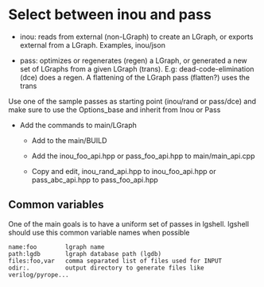 # Select between inou and pass

* inou: reads from external (non-LGraph) to create an LGraph, or exports external from a LGraph.
Examples, inou/json

* pass: optimizes or regenerates (regen) a LGraph, or generated a new set of LGraphs from a given LGraph (trans).
E.g: dead-code-elimination (dce) does a regen. A flattening of the LGraph pass (flatten?) uses the trans

Use one of the sample passes as starting point (inou/rand or pass/dce) and
 make sure to use the Options_base and inherit from Inou or Pass

* Add the commands to main/LGraph

    * Add to the main/BUILD

    * Add the inou_foo_api.hpp or pass_foo_api.hpp to main/main_api.cpp

    * Copy and edit, inou_rand_api.hpp to inou_foo_api.hpp or pass_abc_api.hpp to pass_foo_api.hpp

## Common variables

 One of the main goals is to have a uniform set of passes in lgshell. lgshell should use this common
variable names when possible

    name:foo        lgraph name
    path:lgdb       lgraph database path (lgdb)
    files:foo,var   comma separated list of files used for INPUT
    odir:.          output directory to generate files like verilog/pyrope...
